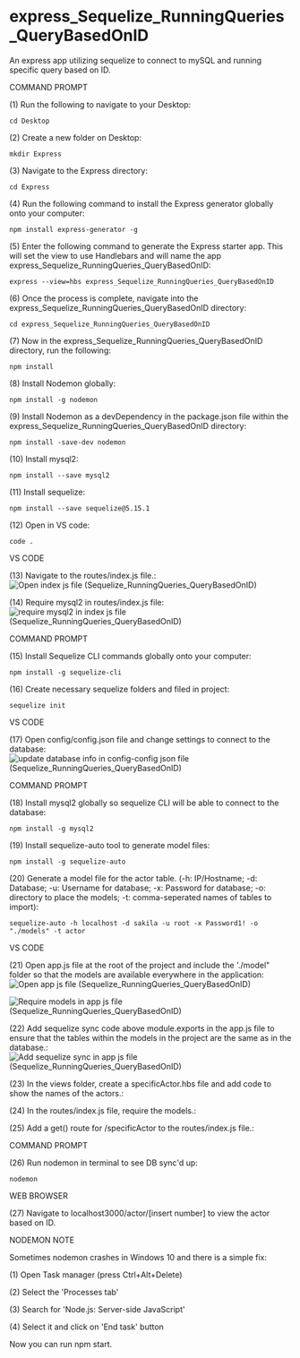 # express_Sequelize_RunningQueries_QueryBasedOnID
An express app utilizing sequelize to connect to mySQL and running specific query based on ID. 

COMMAND PROMPT

(1) Run the following to navigate to your Desktop: 

    cd Desktop

(2) Create a new folder on Desktop: 

    mkdir Express

(3) Navigate to the Express directory: 

    cd Express

(4) Run the following command to install the Express generator globally onto your computer: 

    npm install express-generator -g

(5) Enter the following command to generate the Express starter app. This will set the view to use Handlebars and will name the app express_Sequelize_RunningQueries_QueryBasedOnID: 

    express --view=hbs express_Sequelize_RunningQueries_QueryBasedOnID

(6) Once the process is complete, navigate into the express_Sequelize_RunningQueries_QueryBasedOnID directory: 

    cd express_Sequelize_RunningQueries_QueryBasedOnID

(7) Now in the express_Sequelize_RunningQueries_QueryBasedOnID directory, run the following: 

    npm install

(8) Install Nodemon globally: 

    npm install -g nodemon
    
(9) Install Nodemon as a devDependency in the package.json file within the express_Sequelize_RunningQueries_QueryBasedOnID directory:

    npm install -save-dev nodemon
    
(10) Install mysql2:

    npm install --save mysql2

(11) Install sequelize: 

    npm install --save sequelize@5.15.1

(12) Open in VS code:

    code . 


VS CODE

(13) Navigate to the routes/index.js file.: ![Open index js file (Sequelize_RunningQueries_QueryBasedOnID)](https://user-images.githubusercontent.com/35668707/69103754-3e6b0680-0a34-11ea-886e-6f6f4fac5662.JPG)

(14) Require mysql2 in routes/index.js file: ![require mysql2 in index js file (Sequelize_RunningQueries_QueryBasedOnID)](https://user-images.githubusercontent.com/35668707/69103790-5c386b80-0a34-11ea-99f8-1c176507ffb9.JPG)


COMMAND PROMPT

(15) Install Sequelize CLI commands globally onto your computer: 

    npm install -g sequelize-cli

(16) Create necessary sequelize folders and filed in project:

    sequelize init
    

VS CODE

(17) Open config/config.json file and change settings to connect to the database: ![update database info in config-config json file (Sequelize_RunningQueries_QueryBasedOnID)](https://user-images.githubusercontent.com/35668707/69103865-8be77380-0a34-11ea-9035-a6f475887898.JPG)


COMMAND PROMPT

(18) Install mysql2 globally so sequelize CLI will be able to connect to the database:

    npm install -g mysql2
    
(19) Install sequelize-auto tool to generate model files: 

    npm install -g sequelize-auto

(20) Generate a model file for the actor table. (-h: IP/Hostname; -d: Database; -u: Username for database; -x: Password for database; -o: directory to place the models; -t: comma-seperated names of tables to import):  

    sequelize-auto -h localhost -d sakila -u root -x Password1! -o "./models" -t actor
    
VS CODE

(21) Open app.js file at the root of the project and include the './model" folder so that the models are available everywhere in the application: ![Open app js file (Sequelize_RunningQueries_QueryBasedOnID)](https://user-images.githubusercontent.com/35668707/69103931-b6d1c780-0a34-11ea-9320-c246e9fb5eb6.JPG)

![Require models in app js file (Sequelize_RunningQueries_QueryBasedOnID)](https://user-images.githubusercontent.com/35668707/69103988-e97bc000-0a34-11ea-82fc-c26ecc852efb.JPG)

(22) Add sequelize sync code above module.exports in the app.js file to ensure that the tables within the models in the project are the same as in the database.: ![Add sequelize sync in app js file (Sequelize_RunningQueries_QueryBasedOnID)](https://user-images.githubusercontent.com/35668707/69104106-44151c00-0a35-11ea-94dc-3e5651104035.JPG)

(23) In the views folder, create a specificActor.hbs file and add code to show the names of the actors.: 

(24) In the routes/index.js file, require the models.: 

(25) Add a get() route for /specificActor to the routes/index.js file.: 

COMMAND PROMPT

(26) Run nodemon in terminal to see DB sync'd up: 

    nodemon

WEB BROWSER

(27) Navigate to localhost3000/actor/[insert number] to view the actor based on ID.


NODEMON NOTE

Sometimes nodemon crashes in Windows 10 and there is a simple fix:

(1) Open Task manager (press Ctrl+Alt+Delete)

(2) Select the 'Processes tab'

(3) Search for 'Node.js: Server-side JavaScript'

(4) Select it and click on 'End task' button

Now you can run npm start.

